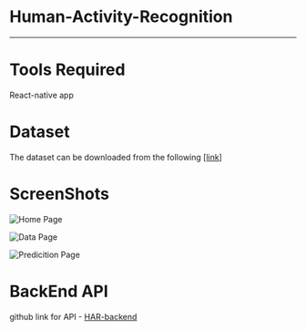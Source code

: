 # Human-Activity-Recognition
------------------------------------------------
# Tools Required
React-native app
# Dataset
The dataset can be downloaded from the following [[link]](https://www.utwente.nl/en/eemcs/ps/dataset-folder/sensors-activity-recognition-dataset-shoaib.rar)
# ScreenShots

![Home Page](https://user-images.githubusercontent.com/62739618/142617243-5868084c-8b69-4bfe-bb9e-3a4ba72ddfca.jpeg)

![Data Page](https://user-images.githubusercontent.com/62739618/142617479-21ad8957-5181-4168-a404-0d5fa3db00c5.jpeg)

![Predicition Page](https://user-images.githubusercontent.com/62739618/142617518-3c78c549-560d-4e8e-9d6e-69176f3c3444.jpeg)

# BackEnd API
github link for API - [HAR-backend](https://github.com/Ashishkumaraswamy/HAR-backend)
